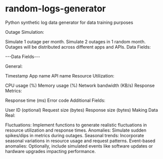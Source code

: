 # random-logs-generator
Python synthetic log data generator for data training purposes

Outage Simulation:

Simulate 1 outage per month.
Simulate 2 outages in 1 random month.
Outages will be distributed across different apps and APIs.
Data Fields:

---Data Fields---

General:

Timestamp
App name
API name
Resource Utilization:

CPU usage (%)
Memory usage (%)
Network bandwidth (KB/s)
Response Metrics:

Response time (ms)
Error code
Additional Fields:

User ID (optional)
Request size (bytes)
Response size (bytes)
Making Data Real:

Fluctuations: Implement functions to generate realistic fluctuations in resource utilization and response times.
Anomalies: Simulate sudden spikes/dips in metrics during outages.
Seasonal trends: Incorporate seasonal variations in resource usage and request patterns.
Event-based anomalies: Optionally, include simulated events like software updates or hardware upgrades impacting performance.

